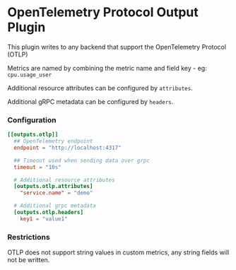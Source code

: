 # OpenTelemetry Protocol Output Plugin

This plugin writes to any backend that support the OpenTelemetry Protocol (OTLP)

Metrics are named by combining the metric name and field key - eg: `cpu.usage_user`

Additional resource attributes can be configured by `attributes`.

Additional gRPC metadata can be configured by `headers`.

### Configuration

```toml
[[outputs.otlp]]
  ## OpenTelemetry endpoint
  endpoint = "http://localhost:4317"

  ## Timeout used when sending data over grpc
  timeout = "10s"

  # Additional resource attributes
  [outputs.otlp.attributes]
  	"service.name" = "demo"

  # Additional grpc metadata
  [outputs.otlp.headers]
    key1 = "value1"

```

### Restrictions

OTLP does not support string values in custom metrics, any string
fields will not be written.

